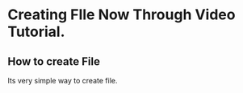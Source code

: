 # Creating FIle Now Through Video Tutorial.

## How to create File
Its very simple way to create file.

